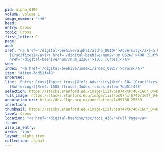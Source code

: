 ```yaml
---
pid: alpha_0199
volume: Volume 1
image_number: '446'
head:
entry: Cross
topic: Cross
first_letter: C
page:
add:
xref: "<a href='/digital-beehive/alpha1/alpha_0010/'>Adversity</a>|<a href='/digital-beehive/num1/num_0193/'>184
  [Crucifixes]</a>|<a href='/digital-beehive/num2/num_0626/'>498 [Sufferings]</a>|<a
  href='/digital-beehive/num7/num_2220/'>1505 [Cross]</a>"
see:
index: "<a href='/digital-beehive/index1/index_0923/'>cross</a>"
item: "#item-7dd51f4f8"
unparsed:
line: 'Entry: Cross|Topic: Cross|Xref: Adversity|Xref: 184 [Crucifixes]|Xref: 498
  [Sufferings]|Xref: 1505 [Cross]|Index: cross|#item-7dd51f4f8'
selection: https://stacks.stanford.edu/image/iiif/ps974xt6740/1607_0445/876,3352,2907,583/full/0/default.jpg
full_image: https://stacks.stanford.edu/image/iiif/ps974xt6740/1607_0445/full/full/0/default.jpg
annotation_uri: http://dev.llgc.org.uk/annotation/1499786125530
insertion:
thumbnail: https://stacks.stanford.edu/image/iiif/ps974xt6740/1607_0445/876,3352,600,180/250,/0/default.jpg
label: Cross
location: "<a href='/digital-beehive/toc/toc1_436/'>Full Page</a>"
issue:
also_in_entry:
order: '198'
layout: alpha_item
collection: alpha1
---
```

